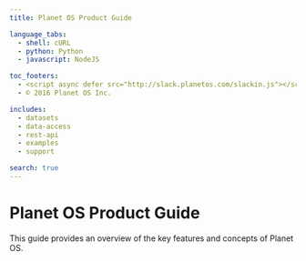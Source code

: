 ```yaml
---
title: Planet OS Product Guide

language_tabs:
  - shell: cURL
  - python: Python
  - javascript: NodeJS

toc_footers:
  - <script async defer src="http://slack.planetos.com/slackin.js"></script>
  - © 2016 Planet OS Inc.

includes:
  - datasets
  - data-access
  - rest-api
  - examples
  - support

search: true
---
```


# Planet OS Product Guide

This guide provides an overview of the key features and concepts of Planet OS.

